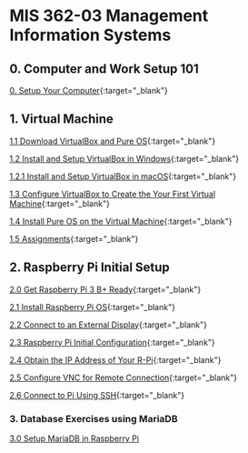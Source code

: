 # MIS 362-03 Management Information Systems

## 0. Computer and Work Setup 101

[0. Setup Your Computer](https://zwentt.github.io/wsu-mis-362/0.%20Setup%20Your%20Computer){:target="_blank"}

## 1. Virtual Machine

[1.1 Download VirtualBox and Pure OS](https://zwentt.github.io/wsu-mis-362/1.1%20Download%20VirtualBox%20and%20Pure%20OS){:target="_blank"}

[1.2 Install and Setup VirtualBox in Windows](https://zwentt.github.io/wsu-mis-362/1.2%20Install%20and%20Setup%20Virtual%20Machine){:target="_blank"}

[1.2.1 Install and Setup VirtualBox in macOS](https://github.com/zwentt/wsu-mis-362/blob/main/1.2.1%20Install%20and%20Setup%20VirtualBox%20Software%20on%20a%20macOS.pdf){:target="_blank"}

[1.3 Configure VirtualBox to Create the Your First Virtual Machine](https://zwentt.github.io/wsu-mis-362/1.3%20Configure%20VirtualBox%20to%20Create%20the%20First%20Virtual%20Machine){:target="_blank"}

[1.4 Install Pure OS on the Virtual Machine](https://zwentt.github.io/wsu-mis-362/1.4%20Install%20PureOS%20on%20the%20Virtual%20Machine){:target="_blank"}

[1.5 Assignments](https://zwentt.github.io/wsu-mis-362/1.5%20Assignments){:target="_blank"}

## 2. Raspberry Pi Initial Setup 

[2.0 Get Raspberry Pi 3 B+ Ready](https://zwentt.github.io/wsu-mis-362/2.0%20Get%20Raspberry%20Pi%203%20B%2B%20Ready){:target="_blank"}

[2.1 Install Raspberry Pi OS](https://zwentt.github.io/wsu-mis-362/2.1%20Install%20Raspberry%20Pi%20OS%20){:target="_blank"}

[2.2 Connect to an External Display](https://zwentt.github.io/wsu-mis-362/2.2%20Connect%20to%20an%20External%20Display%20%26%20VNC){:target="_blank"}

[2.3 Raspberry Pi Initial Configuration](https://zwentt.github.io/wsu-mis-362/2.3%20Raspberry%20Pi%20Initial%20Configuration){:target="_blank"}

[2.4 Obtain the IP Address of Your R-Pi](https://zwentt.github.io/wsu-mis-362/2.4%20Obtain%20the%20IP%20Address%20of%20Your%20Pi){:target="_blank"}

[2.5 Configure VNC for Remote Connection](https://zwentt.github.io/wsu-mis-362/2.5%20Configure%20VNC%20for%20Remote%20Connection){:target="_blank"}

[2.6 Connect to Pi Using SSH](https://zwentt.github.io/wsu-mis-362/2.6%20Connect%20to%20Pi%20using%20SSH){:target="_blank"}

### 3. Database Exercises using MariaDB 

[3.0 Setup MariaDB in Raspberry Pi]()
